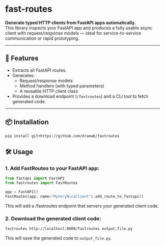 # fast-routes

**Generate typed HTTP clients from FastAPI apps automatically.**  
This library inspects your FastAPI app and produces a fully usable async client with request/response models — ideal for service-to-service communication or rapid prototyping.

---

## 🚀 Features

- Extracts all FastAPI routes.
- Generates:
  - Request/response models
  - Method handlers (with typed parameters)
  - A reusable HTTP client class
- Provides a download endpoint (`/fastroutes`) and a CLI tool to fetch generated code.

---

## 📦 Installation

```bash
pip install git+https://github.com/draew6/fastroutes
```

## 🛠️ Usage
### 1. Add FastRoutes to your FastAPI app:
```python
from fastapi import FastAPI
from fastroutes import FastRoutes

app = FastAPI()
FastRoutes(app, name="MyVeryNiceClient").add_route_to_fastapi()
```
This will add a /fastroutes endpoint that servers your generated client code.
### 2. Download the generated client code:
```bash
fastroutes http://localhost:8000/fastroutes output_file.py
```
This will save the generated code to `output_file.py`.
